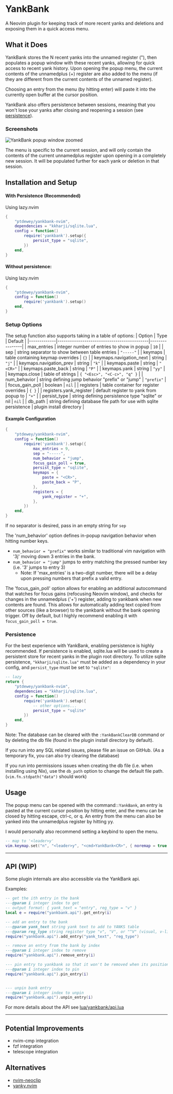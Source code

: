 # YankBank

A Neovim plugin for keeping track of more recent yanks and deletions and exposing them in a quick access menu.

## What it Does

YankBank stores the N recent yanks into the unnamed register ("), then populates a popup window with these recent yanks, allowing for quick access to recent yank history.
Upon opening the popup menu, the current contents of the unnamedplus (+) register are also added to the menu (if they are different from the current contents of the unnamed register).

Choosing an entry from the menu (by hitting enter) will paste it into the currently open buffer at the cursor position.

YankBank also offers persistence between sessions, meaning that you won't lose your yanks after closing and reopening a session (see [persistence](#Persistence)).

### Screenshots

![YankBank popup window zoomed](assets/screenshot-2.png)

The menu is specific to the current session, and will only contain the contents of the current unnamedplus register upon opening in a completely new session.
It will be populated further for each yank or deletion in that session.

## Installation and Setup

#### With Persistence (Recommended)

Using lazy.nvim
```lua
{
    "ptdewey/yankbank-nvim",
    dependencies = "kkharji/sqlite.lua",
    config = function()
        require('yankbank').setup({
            persist_type = "sqlite",
        })
    end,
}
```

#### Without persistence:

Using lazy.nvim
```lua
{
    "ptdewey/yankbank-nvim",
    config = function()
        require('yankbank').setup()
    end,
}
```

### Setup Options

The setup function also supports taking in a table of options:
| Option | Type | Default |
|-------------|--------------------------------------------|----------------|
| max_entries | integer number of entries to show in popup | `10` |
| sep | string separator to show between table entries | `"-----"` |
| keymaps | table containing keymap overrides | `{}` |
| keymaps.navigation_next | string | `"j"` |
| keymaps.navigation_prev | string | `"k"` |
| keymaps.paste | string | `"<CR>"` |
| keymaps.paste_back | string | `"P"` |
| keymaps.yank | string | `"yy"` |
| keymaps.close | table of strings | `{ "<Esc>", "<C-c>", "q" }` |
| num_behavior | string defining jump behavior "prefix" or "jump" | `"prefix"` |
| focus_gain_poll | boolean | `nil` |
| registers | table container for register overrides | `{ }` |
| registers.yank_register | default register to yank from popup to | `"+"` |
| persist_type | string defining persistence type "sqlite" or nil | `nil` |
| db_path | string defining database file path for use with sqlite persistence | plugin install directory |


#### Example Configuration

```lua
{
    "ptdewey/yankbank-nvim",
    config = function()
        require('yankbank').setup({
            max_entries = 9,
            sep = "-----",
            num_behavior = "jump",
            focus_gain_poll = true,
            persist_type = "sqlite",
            keymaps = {
                paste = "<CR>",
                paste_back = "P",
            },
            registers = {
                yank_register = "+",
            },
        })
    end,
}
```

If no separator is desired, pass in an empty string for `sep`

The 'num_behavior' option defines in-popup navigation behavior when hitting number keys.
- `num_behavior = "prefix"` works similar to traditional vim navigation with '3j' moving down 3 entries in the bank.
- `num_behavior = "jump"` jumps to entry matching the pressed number key (i.e. '3' jumps to entry 3)
    - Note: If 'max_entries' is a two-digit number, there will be a delay upon pressing numbers that prefix a valid entry.

The 'focus_gain_poll' option allows for enabling an additional autocommand that watches for focus gains (refocusing Neovim window), and checks for changes in the unnamedplus ('+') register, adding to yankbank when new contents are found. This allows for automatically adding text copied from other sources (like a browser) to the yankbank without the bank opening trigger. Off by default, but I highly recommend enabling it with `focus_gain_poll = true`.

### Persistence
For the best experience with YankBank, enabling persistence is highly recommended.
If persistence is enabled, sqlite.lua will be used to create a persistent store for recent yanks in the plugin root directory.
To utilize sqlite persistence, `"kkharji/sqlite.lua"` must be added as a dependency in your config, and `persist_type` must be set to `"sqlite"`:

```lua
-- lazy
return {
    "ptdewey/yankbank-nvim",
    dependencies = "kkharji/sqlite.lua",
    config = function()
        require('yankbank').setup({
            -- other options...
            persist_type = "sqlite"
        })
    end,
}
```

Note: The database can be cleared with the `:YankBankClearDB` command or by deleting the db file (found in the plugin install directory by default).

If you run into any SQL related issues, please file an issue on GitHub. (As a temporary fix, you can also try clearing the database)


If you run into permissions issues when creating the db file (i.e. when installing using Nix), use the `db_path` option to change the default file path. (`vim.fn.stdpath("data")` should work)

## Usage

The popup menu can be opened with the command:`:YankBank`, an entry is pasted at the current cursor position by hitting enter, and the menu can be closed by hitting escape, ctrl-c, or q.
An entry from the menu can also be yanked into the unnamedplus register by hitting yy.

I would personally also recommend setting a keybind to open the menu.
```lua
-- map to '<leader>y'
vim.keymap.set("n", "<leader>y", "<cmd>YankBank<CR>", { noremap = true })
```

---

## API (WIP)

Some plugin internals are also accessible via the YankBank api.

Examples:
```lua
-- get the ith entry in the bank
---@param i integer index to get
-- output format: { yank_text = "entry", reg_type = "v" }
local e = require("yankbank.api").get_entry(i)

-- add an entry to the bank
---@param yank_text string yank text to add to YANKS table
---@param reg_type string register type "v", "V", or "^V" (visual, v-line, v-block respectively)
require("yankbank.api").add_entry("yank_text", "reg_type")

-- remove an entry from the bank by index
---@param i integer index to remove
require("yankbank.api").remove_entry(i)

--- pin entry to yankbank so that it won't be removed when its position exceeds the max number of entries
---@param i integer index to pin
require("yankbank.api").pin_entry(i)


--- unpin bank entry
---@param i integer index to unpin
require("yankbank.api").unpin_entry(i)
```

For more details about the API see [lua/yankbank/api.lua](lua/yankbank/api.lua)

---

## Potential Improvements
- nvim-cmp integration
- fzf integration
- telescope integration

## Alternatives

- [nvim-neoclip](https://github.com/AckslD/nvim-neoclip.lua)
- [yanky.nvim](https://github.com/gbprod/yanky.nvim)
